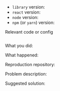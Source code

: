 <!--

HI! PLEASE STOP TO READ THIS!! IF YOU DO NOT FOLLOW THE INSTRUCTIONS, YOUR ISSUE
WILL LIKELY BE CLOSED.

Thanks for your interest in the project. We appreciate bugs filed and PRs submitted!

- Please make sure that you are familiar with and follow the Code of Conduct for
  this project (found in the CODE_OF_CONDUCT.md file).

- Please review the Issues policies before filing an issue:

  🐛 Bugs:
  File an issue for bugs, missing documentation, or unexpected behavior.

  💡 Feature Requests:
  File an issue to suggest new features.
  Vote on feature requests by adding a 👍. This helps maintainers prioritize
  what to work on.

  ❓ Questions:
  For questions related to using the library, please visit the docs
  (https://nejcm.github.io/react-placeholder/) instead of filing an issue on GitHub.

  **ISSUES WHICH ARE QUESTIONS WILL BE CLOSED**

- Please fill out this template with all the relevant information so we can
  understand what's going on and fix the issue.

We'll probably ask you to submit the fix (after giving some direction). If
you've never done that before, that's great! Check this free short video
tutorial to learn how: http://kcd.im/pull-request

-->

- `library` version:
- `react` version:
- `node` version:
- `npm` (or `yarn`) version:

Relevant code or config

```javascript
```

What you did:

What happened:

<!-- Please provide the full error message/screenshots/anything -->

Reproduction repository:

<!--
If possible, please create a repository that reproduces the issue with the
minimal amount of code possible.

Or if you can, try to reproduce the issue in a codesandbox.
-->

Problem description:

<!-- Please describe why the current behavior is a problem -->

Suggested solution:

<!--
It's ok if you don't have a suggested solution, but it really helps if you could
do a little digging to come up with some suggestion of how to improve things.
-->
